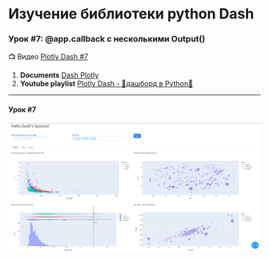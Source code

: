 # Изучение библиотеки python **Dash**
### Урок #7: @app.callback с несколькими Output()

:tv: Видео [Plotly Dash #7][1]

1. **Documents** [Dash Plotly](https://dash.plotly.com/layout)
2. **Youtube playlist** [Plotly Dash - 🚀дашборд в Python🐍](https://www.youtube.com/watch?v=HExq59HlFb0&list=PLIAV3wuAPHZouwZlmvqmC-djRsaDKT8rC&index=1)

---
####  Урок #7

![Lesson's dash](lesson.png)


[1]: https://www.youtube.com/watch?v=bHjP1XFSiWk&list=PLIAV3wuAPHZouwZlmvqmC-djRsaDKT8rC&index=7
